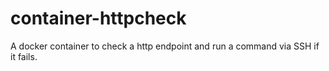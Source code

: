 # container-httpcheck
A docker container to check a http endpoint and run a command via SSH if it fails.
